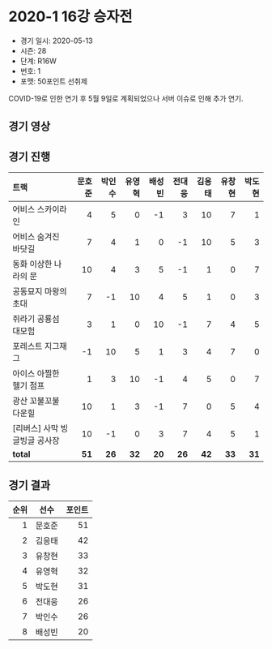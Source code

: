 # 2020-1 16강 승자전

- 경기 일시: 2020-05-13
- 시즌: 28
- 단계: R16W
- 번호: 1
- 포맷: 50포인트 선취제



COVID-19로 인한 연기 후 5월 9일로 계획되었으나 서버 이슈로 인해 추가 연기.

## 경기 영상
## 경기 진행

| 트랙 | 문호준 | 박인수 | 유영혁 | 배성빈 | 전대웅 | 김응태 | 유창현 | 박도현 |
|:---|---:|---:|---:|---:|---:|---:|---:|---:|
| 어비스 스카이라인 | 4 | 5 | 0 | -1 | 3 | 10 | 7 | 1 |
| 어비스 숨겨진 바닷길 | 7 | 4 | 1 | 0 | -1 | 10 | 5 | 3 |
| 동화 이상한 나라의 문 | 10 | 4 | 3 | 5 | -1 | 1 | 0 | 7 |
| 공동묘지 마왕의 초대 | 7 | -1 | 10 | 4 | 5 | 1 | 0 | 3 |
| 쥐라기 공룡섬 대모험 | 3 | 1 | 0 | 10 | -1 | 7 | 4 | 5 |
| 포레스트 지그재그 | -1 | 10 | 5 | 1 | 3 | 4 | 7 | 0 |
| 아이스 아찔한 헬기 점프 | 1 | 3 | 10 | -1 | 4 | 5 | 0 | 7 |
| 광산 꼬불꼬불 다운힐 | 10 | 1 | 3 | -1 | 7 | 0 | 5 | 4 |
| [리버스] 사막 빙글빙글 공사장 | 10 | -1 | 0 | 3 | 7 | 4 | 5 | 1 |
| __total__ | __51__ | __26__ | __32__ | __20__ | __26__ | __42__ | __33__ | __31__ |




## 경기 결과

| 순위 | 선수 | 포인트 |
|---:|:---:|---:|
| 1 | 문호준 | 51 |
| 2 | 김응태 | 42 |
| 3 | 유창현 | 33 |
| 4 | 유영혁 | 32 |
| 5 | 박도현 | 31 |
| 6 | 전대웅 | 26 |
| 7 | 박인수 | 26 |
| 8 | 배성빈 | 20 |

